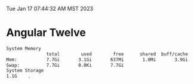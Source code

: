 Tue Jan 17 07:44:32 AM MST 2023

# Angular Twelve

```bash
System Memory
               total        used        free      shared  buff/cache   available
Mem:           7.7Gi       3.1Gi       637Mi       1.0Mi       3.9Gi       4.2Gi
Swap:          7.7Gi       0.0Ki       7.7Gi
System Storage
1.1G	.
```
```bash
